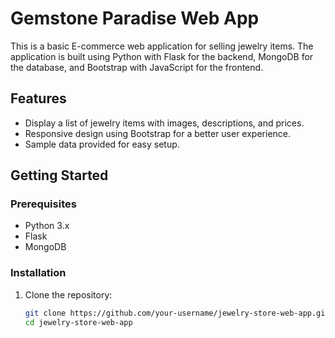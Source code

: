 # Gemstone Paradise Web App

This is a basic E-commerce web application for selling jewelry items. The application is built using Python with Flask for the backend, MongoDB for the database, and Bootstrap with JavaScript for the frontend.

## Features

- Display a list of jewelry items with images, descriptions, and prices.
- Responsive design using Bootstrap for a better user experience.
- Sample data provided for easy setup.

## Getting Started

### Prerequisites

- Python 3.x
- Flask
- MongoDB

### Installation

1. Clone the repository:

   ```bash
   git clone https://github.com/your-username/jewelry-store-web-app.git
   cd jewelry-store-web-app
